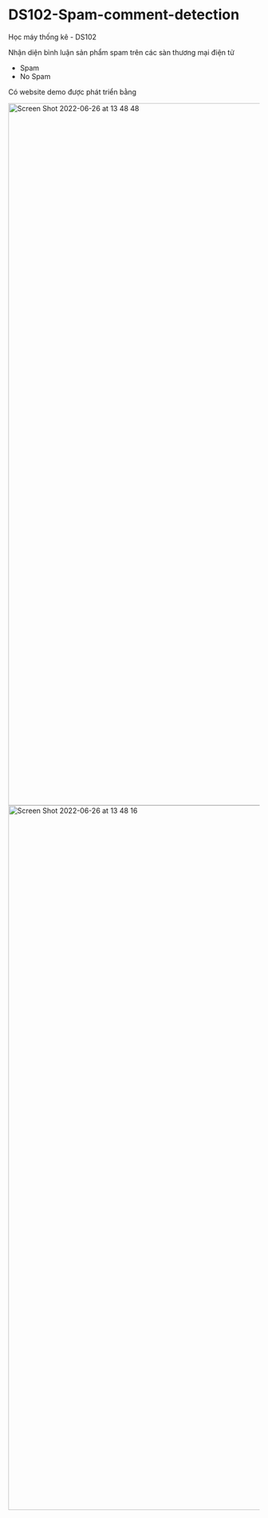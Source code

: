 # DS102-Spam-comment-detection

Học máy thống kê - DS102

Nhận diện bình luận sản phẩm spam trên các sàn thương mại điện tử
 - Spam
 - No Spam

Có website demo được phát triển bằng 

<img width="1404" alt="Screen Shot 2022-06-26 at 13 48 48" src="https://user-images.githubusercontent.com/72876993/175803033-90ab3664-624c-4064-93f7-f2997a46291a.png">
<img width="1409" alt="Screen Shot 2022-06-26 at 13 48 16" src="https://user-images.githubusercontent.com/72876993/175803036-7251c53f-2cea-496d-915c-8a1e2a08e4b5.png">
